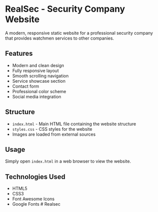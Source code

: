 # RealSec - Security Company Website

A modern, responsive static website for a professional security company that provides watchmen services to other companies.

## Features

- Modern and clean design
- Fully responsive layout
- Smooth scrolling navigation
- Service showcase section
- Contact form
- Professional color scheme
- Social media integration

## Structure

- `index.html` - Main HTML file containing the website structure
- `styles.css` - CSS styles for the website
- Images are loaded from external sources

## Usage

Simply open `index.html` in a web browser to view the website.

## Technologies Used

- HTML5
- CSS3
- Font Awesome Icons
- Google Fonts
#   R e a l s e c  
 